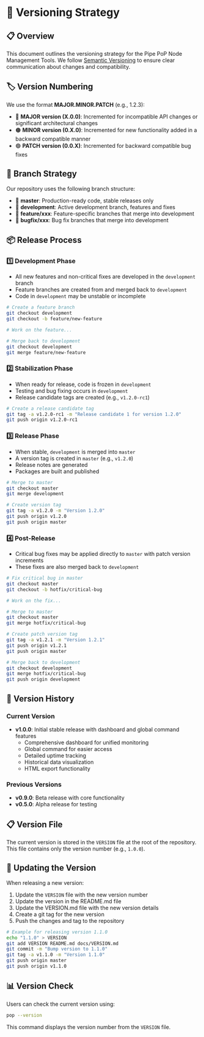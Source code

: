 # 🔄 Versioning Strategy

## 📋 Overview

This document outlines the versioning strategy for the Pipe PoP Node Management Tools. We follow [Semantic Versioning](https://semver.org/) to ensure clear communication about changes and compatibility.

## 🏷️ Version Numbering

We use the format **MAJOR.MINOR.PATCH** (e.g., 1.2.3):

- 🔴 **MAJOR version (X.0.0)**: Incremented for incompatible API changes or significant architectural changes
- 🟠 **MINOR version (0.X.0)**: Incremented for new functionality added in a backward compatible manner
- 🟢 **PATCH version (0.0.X)**: Incremented for backward compatible bug fixes

## 🌿 Branch Strategy

Our repository uses the following branch structure:

- 🚀 **master**: Production-ready code, stable releases only
- 🔧 **development**: Active development branch, features and fixes
- 🧩 **feature/xxx**: Feature-specific branches that merge into development
- 🐛 **bugfix/xxx**: Bug fix branches that merge into development

## 📦 Release Process

### 1️⃣ Development Phase

- All new features and non-critical fixes are developed in the `development` branch
- Feature branches are created from and merged back to `development`
- Code in `development` may be unstable or incomplete

```bash
# Create a feature branch
git checkout development
git checkout -b feature/new-feature

# Work on the feature...

# Merge back to development
git checkout development
git merge feature/new-feature
```

### 2️⃣ Stabilization Phase

- When ready for release, code is frozen in `development`
- Testing and bug fixing occurs in `development`
- Release candidate tags are created (e.g., `v1.2.0-rc1`)

```bash
# Create a release candidate tag
git tag -a v1.2.0-rc1 -m "Release candidate 1 for version 1.2.0"
git push origin v1.2.0-rc1
```

### 3️⃣ Release Phase

- When stable, `development` is merged into `master`
- A version tag is created in `master` (e.g., `v1.2.0`)
- Release notes are generated
- Packages are built and published

```bash
# Merge to master
git checkout master
git merge development

# Create version tag
git tag -a v1.2.0 -m "Version 1.2.0"
git push origin v1.2.0
git push origin master
```

### 4️⃣ Post-Release

- Critical bug fixes may be applied directly to `master` with patch version increments
- These fixes are also merged back to `development`

```bash
# Fix critical bug in master
git checkout master
git checkout -b hotfix/critical-bug

# Work on the fix...

# Merge to master
git checkout master
git merge hotfix/critical-bug

# Create patch version tag
git tag -a v1.2.1 -m "Version 1.2.1"
git push origin v1.2.1
git push origin master

# Merge back to development
git checkout development
git merge hotfix/critical-bug
git push origin development
```

## 📝 Version History

### Current Version

- **v1.0.0**: Initial stable release with dashboard and global command features
  - Comprehensive dashboard for unified monitoring
  - Global command for easier access
  - Detailed uptime tracking
  - Historical data visualization
  - HTML export functionality

### Previous Versions

- **v0.9.0**: Beta release with core functionality
- **v0.5.0**: Alpha release for testing

## 📋 Version File

The current version is stored in the `VERSION` file at the root of the repository. This file contains only the version number (e.g., `1.0.0`).

## 🔄 Updating the Version

When releasing a new version:

1. Update the `VERSION` file with the new version number
2. Update the version in the README.md file
3. Update the VERSION.md file with the new version details
4. Create a git tag for the new version
5. Push the changes and tag to the repository

```bash
# Example for releasing version 1.1.0
echo "1.1.0" > VERSION
git add VERSION README.md docs/VERSION.md
git commit -m "Bump version to 1.1.0"
git tag -a v1.1.0 -m "Version 1.1.0"
git push origin master
git push origin v1.1.0
```

## 📊 Version Check

Users can check the current version using:

```bash
pop --version
```

This command displays the version number from the `VERSION` file. 